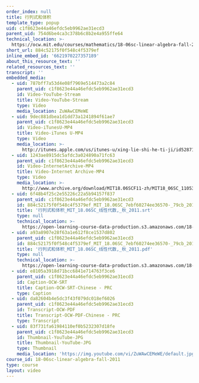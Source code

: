 ```yaml
---
order_index: null
title: 行列式和体积
template_type: popup
uid: c1f8623e44a46efdc5eb9962ae31ecd3
parent_uid: 754d6be4ca3c378b6c8b2e4a955ffe64
technical_location: >-
  https://ocw.mit.edu/courses/mathematics/18-06sc-linear-algebra-fall-2011/resource-index/884c52175f0f548c4f5379ef
short_url: 884c52175f0f548c4f5379ef
inline_embed_id: '6621970227357189'
about_this_resource_text: ''
related_resources_text: ''
transcript: ''
embedded_media:
  - uid: 787bff7a53d4e08f7969e514473a2c84
    parent_uid: c1f8623e44a46efdc5eb9962ae31ecd3
    id: Video-YouTube-Stream
    title: Video-YouTube-Stream
    type: Video
    media_location: ZuWAwCEMeWE
  - uid: 9dec881dbea1d1dd73a1241894f61ae7
    parent_uid: c1f8623e44a46efdc5eb9962ae31ecd3
    id: Video-iTunesU-MP4
    title: Video-iTunes U-MP4
    type: Video
    media_location: >-
      http://itunes.apple.com/us/itunes-u/xing-lie-shi-he-ti-ji/id528718147?i=115568871
  - uid: 1243ae8915dc5afdc3a024890a71fc63
    parent_uid: c1f8623e44a46efdc5eb9962ae31ecd3
    id: Video-InternetArchive-MP4
    title: Video-Internet Archive-MP4
    type: Video
    media_location: >-
      http://www.archive.org/download/MIT18.06SCF11-zh/MIT18_06SC_110531_L4_zh-hans-cmn_300k.mp4
  - uid: 6f48b4f25c2e55226c22a5b94157f837
    parent_uid: c1f8623e44a46efdc5eb9962ae31ecd3
    id: 884c52175f0f548c4f5379ef_MIT_18.06SC_7ebf60274ee36570-_79cb_2011.srt
    title: '行列式和体积_MIT_18.06SC_线性代数,_秋_2011.srt'
    type: null
    technical_location: >-
      https://open-learning-course-data-production.s3.amazonaws.com/18-06sc-linear-algebra-fall-2011/9c79272fb1c9db5364f5475c241c3fde_884c52175f0f548c4f5379ef_MIT_18.06SC_7ebf60274ee36570-_79cb_2011.srt
  - uid: a93a8907e28f63a1e612f8ce1537d802
    parent_uid: c1f8623e44a46efdc5eb9962ae31ecd3
    id: 884c52175f0f548c4f5379ef_MIT_18.06SC_7ebf60274ee36570-_79cb_2011.pdf
    title: '行列式和体积_MIT_18.06SC_线性代数,_秋_2011.pdf'
    type: null
    technical_location: >-
      https://open-learning-course-data-production.s3.amazonaws.com/18-06sc-linear-algebra-fall-2011/2da3bb72079963e0f09ff07ea7a4dff9_884c52175f0f548c4f5379ef_MIT_18.06SC_7ebf60274ee36570-_79cb_2011.pdf
  - uid: e8105a3918d71bcc6841e714763f3ce6
    parent_uid: c1f8623e44a46efdc5eb9962ae31ecd3
    id: Caption-OCW-SRT
    title: Caption-OCW-SRT-Chinese - PRC
    type: Caption
  - uid: da82604b4e5dc3f43f079dc018ef6026
    parent_uid: c1f8623e44a46efdc5eb9962ae31ecd3
    id: Transcript-OCW-PDF
    title: Transcript-OCW-PDF-Chinese - PRC
    type: Transcript
  - uid: 83f731fa61984110ef0b5232307d18fe
    parent_uid: c1f8623e44a46efdc5eb9962ae31ecd3
    id: Thumbnail-YouTube-JPG
    title: Thumbnail-YouTube-JPG
    type: Thumbnail
    media_location: 'https://img.youtube.com/vi/ZuWAwCEMeWE/default.jpg'
course_id: 18-06sc-linear-algebra-fall-2011
type: course
layout: video
---
```

